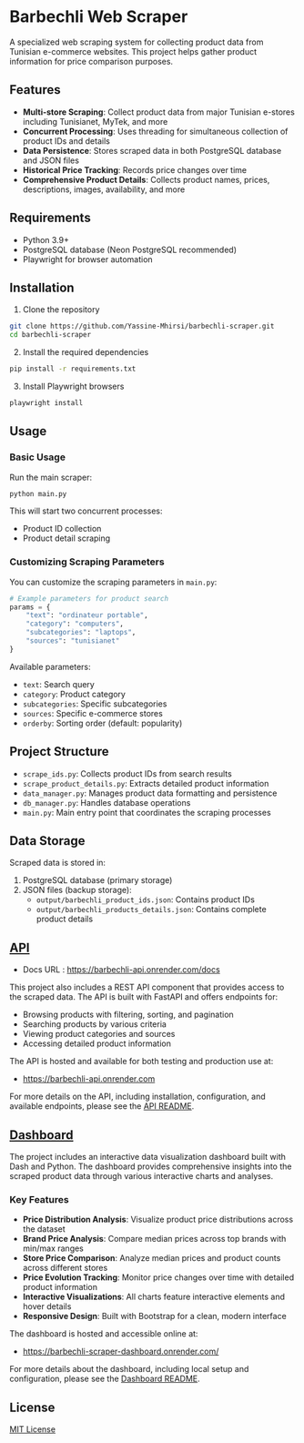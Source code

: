 # Barbechli Web Scraper

A specialized web scraping system for collecting product data from Tunisian e-commerce websites. This project helps gather product information for price comparison purposes.

## Features

- **Multi-store Scraping**: Collect product data from major Tunisian e-stores including Tunisianet, MyTek, and more
- **Concurrent Processing**: Uses threading for simultaneous collection of product IDs and details
- **Data Persistence**: Stores scraped data in both PostgreSQL database and JSON files
- **Historical Price Tracking**: Records price changes over time
- **Comprehensive Product Details**: Collects product names, prices, descriptions, images, availability, and more

## Requirements

- Python 3.9+
- PostgreSQL database (Neon PostgreSQL recommended)
- Playwright for browser automation

## Installation

1. Clone the repository
```bash
git clone https://github.com/Yassine-Mhirsi/barbechli-scraper.git
cd barbechli-scraper
```

2. Install the required dependencies
```bash
pip install -r requirements.txt
```

3. Install Playwright browsers
```bash
playwright install
```

## Usage

### Basic Usage

Run the main scraper:

```bash
python main.py
```

This will start two concurrent processes:
- Product ID collection
- Product detail scraping

### Customizing Scraping Parameters

You can customize the scraping parameters in `main.py`:

```python
# Example parameters for product search
params = {
    "text": "ordinateur portable",
    "category": "computers",
    "subcategories": "laptops",
    "sources": "tunisianet"
}
```

Available parameters:
- `text`: Search query
- `category`: Product category
- `subcategories`: Specific subcategories
- `sources`: Specific e-commerce stores
- `orderby`: Sorting order (default: popularity)

## Project Structure

- `scrape_ids.py`: Collects product IDs from search results
- `scrape_product_details.py`: Extracts detailed product information
- `data_manager.py`: Manages product data formatting and persistence
- `db_manager.py`: Handles database operations
- `main.py`: Main entry point that coordinates the scraping processes

## Data Storage

Scraped data is stored in:
1. PostgreSQL database (primary storage)
2. JSON files (backup storage):
   - `output/barbechli_product_ids.json`: Contains product IDs
   - `output/barbechli_products_details.json`: Contains complete product details

## [API](api/README.md)

- Docs URL : https://barbechli-api.onrender.com/docs

This project also includes a REST API component that provides access to the scraped data. The API is built with FastAPI and offers endpoints for:

- Browsing products with filtering, sorting, and pagination
- Searching products by various criteria
- Viewing product categories and sources
- Accessing detailed product information

The API is hosted and available for both testing and production use at:
- https://barbechli-api.onrender.com

For more details on the API, including installation, configuration, and available endpoints, please see the [API README](api/README.md).

## [Dashboard](dashboard/README.md)

The project includes an interactive data visualization dashboard built with Dash and Python. The dashboard provides comprehensive insights into the scraped product data through various interactive charts and analyses.

### Key Features

- **Price Distribution Analysis**: Visualize product price distributions across the dataset
- **Brand Price Analysis**: Compare median prices across top brands with min/max ranges
- **Store Price Comparison**: Analyze median prices and product counts across different stores
- **Price Evolution Tracking**: Monitor price changes over time with detailed product information
- **Interactive Visualizations**: All charts feature interactive elements and hover details
- **Responsive Design**: Built with Bootstrap for a clean, modern interface

The dashboard is hosted and accessible online at:
- https://barbechli-scraper-dashboard.onrender.com/

For more details about the dashboard, including local setup and configuration, please see the [Dashboard README](dashboard/README.md).

## License

[MIT License](LICENSE)
